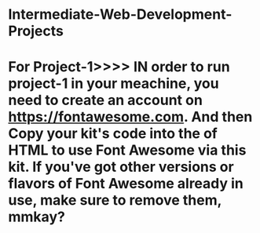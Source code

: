 # Intermediate-Web-Development-Projects
# For Project-1>>>> IN order to run project-1 in your meachine, you need to create an account on https://fontawesome.com. And then Copy your kit's code into the <head> of HTML to use Font Awesome via this kit. If you've got other versions or flavors of Font Awesome already in use, make sure to remove them, mmkay?
